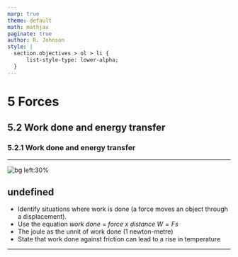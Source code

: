 ```yaml
---
marp: true
theme: default
math: mathjax
paginate: true
author: R. Johnson
style: |
  section.objectives > ol > li {
      list-style-type: lower-alpha;
  }
---
```


# 5 Forces
## 5.2 Work done and energy transfer
### 5.2.1 Work done and energy transfer

---

<!-- _class: objectives -->

![bg left:30%](https://images.unsplash.com/photo-1492962827063-e5ea0d8c01f5?ixlib=rb-4.0.3&ixid=MnwxMjA3fDB8MHxwaG90by1wYWdlfHx8fGVufDB8fHx8&auto=format&fit=crop&w=2121&q=80)
## undefined


- Identify situations where work is done (a force moves an object through a displacement).
- Use the equation _work done = force x distance_ $W=Fs$
- The joule as the unnit of work done (1 newton-metre)
- State that work done against friction can lead to a rise in temperature



---